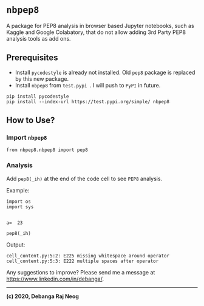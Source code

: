 # ```nbpep8```

A package for PEP8 analysis in browser based Jupyter notebooks, such as Kaggle and Google Colabatory, that do not allow adding 3rd Party PEP8 analysis tools as add ons.


## Prerequisites

- Install ```pycodestyle``` is already not installed. Old ```pep8``` package is replaced by this new package.
- Install ```nbpep8``` from ```test.pypi ```. I will push to ```PyPI``` in future.

```
pip install pycodestyle
pip install --index-url https://test.pypi.org/simple/ nbpep8
```

## How to Use?

### Import ```nbpep8```

```
from nbpep8.nbpep8 import pep8
```

### Analysis
Add ```pep8(_ih)``` at the end of the code cell to see ```PEP8``` analysis.

Example:

```
import os
import sys


a=  23

pep8(_ih)
```

Output:

```
cell_content.py:5:2: E225 missing whitespace around operator
cell_content.py:5:3: E222 multiple spaces after operator
```

Any suggestions to improve? Please send me a message at https://www.linkedin.com/in/debanga/.

---
**(c) 2020, Debanga Raj Neog**
